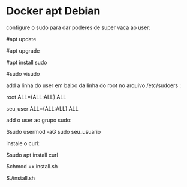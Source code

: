 # Docker apt Debian 


configure o sudo para dar poderes de super vaca ao user:

#apt update 

#apt upgrade

#apt install sudo

#sudo visudo

add a linha do user em baixo da linha do root no arquivo /etc/sudoers : 

root ALL=(ALL:ALL) ALL

seu_user ALL=(ALL:ALL) ALL

add o user ao grupo sudo:

$sudo usermod -aG sudo seu_usuario

instale o curl: 

$sudo apt install curl

$chmod +x install.sh

$./install.sh


